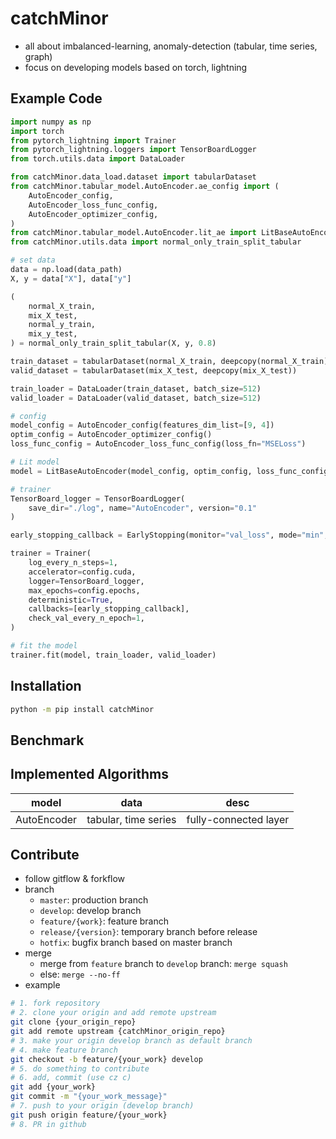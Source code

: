 # catchMinor
- all about imbalanced-learning, anomaly-detection (tabular, time series, graph)
- focus on developing models based on torch, lightning

## Example Code
```python
import numpy as np
import torch
from pytorch_lightning import Trainer
from pytorch_lightning.loggers import TensorBoardLogger
from torch.utils.data import DataLoader

from catchMinor.data_load.dataset import tabularDataset
from catchMinor.tabular_model.AutoEncoder.ae_config import (
    AutoEncoder_config,
    AutoEncoder_loss_func_config,
    AutoEncoder_optimizer_config,
)
from catchMinor.tabular_model.AutoEncoder.lit_ae import LitBaseAutoEncoder
from catchMinor.utils.data import normal_only_train_split_tabular

# set data
data = np.load(data_path)
X, y = data["X"], data["y"]

(
    normal_X_train,
    mix_X_test,
    normal_y_train,
    mix_y_test,
) = normal_only_train_split_tabular(X, y, 0.8)

train_dataset = tabularDataset(normal_X_train, deepcopy(normal_X_train))
valid_dataset = tabularDataset(mix_X_test, deepcopy(mix_X_test))

train_loader = DataLoader(train_dataset, batch_size=512)
valid_loader = DataLoader(valid_dataset, batch_size=512)

# config
model_config = AutoEncoder_config(features_dim_list=[9, 4])
optim_config = AutoEncoder_optimizer_config()
loss_func_config = AutoEncoder_loss_func_config(loss_fn="MSELoss")

# Lit model
model = LitBaseAutoEncoder(model_config, optim_config, loss_func_config)

# trainer
TensorBoard_logger = TensorBoardLogger(
    save_dir="./log", name="AutoEncoder", version="0.1"
)

early_stopping_callback = EarlyStopping(monitor="val_loss", mode="min", patience=2)

trainer = Trainer(
    log_every_n_steps=1,
    accelerator=config.cuda,
    logger=TensorBoard_logger,
    max_epochs=config.epochs,
    deterministic=True,
    callbacks=[early_stopping_callback],
    check_val_every_n_epoch=1,
)

# fit the model
trainer.fit(model, train_loader, valid_loader)
```


## Installation
```bash
python -m pip install catchMinor
```

## Benchmark

## Implemented Algorithms
|model|data|desc|
|:---:|:---:|:---:|
|AutoEncoder|tabular, time series|fully-connected layer|

## Contribute
- follow gitflow & forkflow
- branch
    - `master`: production branch
    - `develop`: develop branch
    - `feature/{work}`: feature branch
    - `release/{version}`: temporary branch before release
    - `hotfix`: bugfix branch based on master branch
- merge
    - merge from `feature` branch to `develop` branch: `merge squash`
    - else: `merge --no-ff`
- example
```bash
# 1. fork repository
# 2. clone your origin and add remote upstream
git clone {your_origin_repo}
git add remote upstream {catchMinor_origin_repo}
# 3. make your origin develop branch as default branch
# 4. make feature branch
git checkout -b feature/{your_work} develop
# 5. do something to contribute
# 6. add, commit (use cz c)
git add {your_work}
git commit -m "{your_work_message}"
# 7. push to your origin (develop branch)
git push origin feature/{your_work}
# 8. PR in github
```